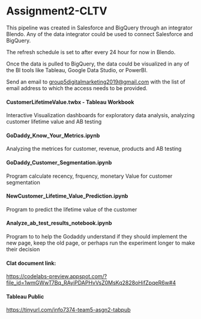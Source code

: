 # Assignment2-CLTV

This pipeline was created in Salesforce and BigQuery through an integrator Blendo. Any of the data integrator could be used to connect Salesforce and BigQuery.

The refresh schedule is set to after every 24 hour for now in Blendo.

Once the data is pulled to BigQuery, the data could be visualized in any of the BI tools like Tableau, Google Data Studio, or PowerBI.

Send an email to group5digitalmarketing2019@gmail.com with the list of email address to which the access needs to be provided.

#### CustomerLifetimeValue.twbx - Tableau Workbook
Interactive Visualization dashboards for exploratory data analysis, analyzing customer lifetime value and AB testing

#### GoDaddy_Know_Your_Metrics.ipynb 
Analyzing the metrices for customer, revenue, products and AB testing

#### GoDaddy_Customer_Segmentation.ipynb 
Program calculate recency, frquency, monetary Value for customer segmentation

#### NewCustomer_Lifetime_Value_Prediction.ipynb
Program to predict the lifetime value of the customer

#### Analyze_ab_test_results_notebook.ipynb  
Program to to help the Godaddy understand if they should implement the new page, keep the old page, or perhaps run the experiment longer to make their decision

#### Clat document link: 
https://codelabs-preview.appspot.com/?file_id=1wmGWwT7Bq_RAyiPDAPHvVsZ0MsKq2828oHifZpqeR6w#4

#### Tableau Public
https://tinyurl.com/info7374-team5-asgn2-tabpub
